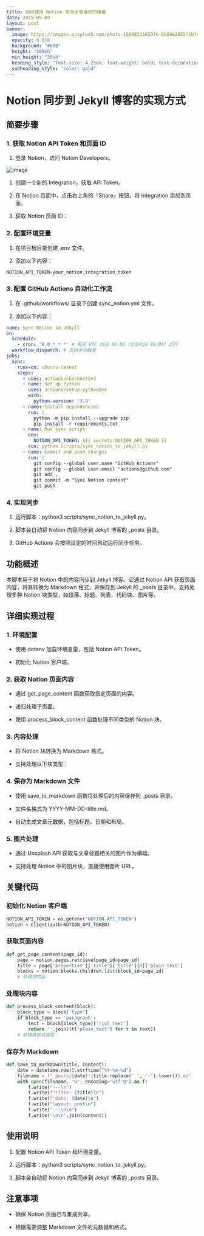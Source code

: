 ```yaml
---
title: 如何使用 Notion 来同步管理你的博客
date: 2025-09-09
layout: post
banner:
  image: https://images.unsplash.com/photo-1589821163976-5b8962955f1b?crop=entropy&cs=tinysrgb&fit=max&fm=jpg&ixid=M3w2OTIwMzJ8MHwxfHJhbmRvbXx8fHx8fHx8fDE3NTc0Mjc1Mjd8&ixlib=rb-4.1.0&q=80&w=1080
  opacity: 0.618
  background: "#000"
  height: "100vh"
  min_height: "38vh"
  heading_style: "font-size: 4.25em; font-weight: bold; text-decoration: underline"
  subheading_style: "color: gold"
---
```


# Notion 同步到 Jekyll 博客的实现方式

## 简要步骤

### 1. 获取 Notion API Token 和页面 ID

1. 登录 Notion，访问 Notion Developers。

![image](https://prod-files-secure.s3.us-west-2.amazonaws.com/a7a0cc5a-89b9-4cda-8686-1fba0ca52f40/d19c1afe-dea5-4312-9333-786b0ba83054/image.png?X-Amz-Algorithm=AWS4-HMAC-SHA256&X-Amz-Content-Sha256=UNSIGNED-PAYLOAD&X-Amz-Credential=ASIAZI2LB466S4W3SFJ3%2F20250909%2Fus-west-2%2Fs3%2Faws4_request&X-Amz-Date=20250909T141845Z&X-Amz-Expires=3600&X-Amz-Security-Token=IQoJb3JpZ2luX2VjEG0aCXVzLXdlc3QtMiJHMEUCIBjJm9KSPzFzIYZd7ruKV%2BNHD%2Fyr%2FUfDgDoUAYVeTZbiAiEAwTb800r0UH%2FT0z%2BSYYaIdQZ%2F1FWUijDvy4H5H9jSL6IqiAQI1v%2F%2F%2F%2F%2F%2F%2F%2F%2F%2FARAAGgw2Mzc0MjMxODM4MDUiDClT2v1HXRY7SuVtZSrcA%2FoMy6YpGpPOR%2BQmk%2FzVG449Lfm051inOcBJe3z4hhp%2FhYDx%2F2IWFYBA8JDpHxMWDBMTtVfnZB2Vz5qLKNeGA3tLWhbfDaw4DOHSkAv74y9Y%2F%2F4abrcgF9XEXQoC7LDO0nxstdhCVAUX0dlMxcwdZONF8AqUVzRRnsn8RjShh5kQ3cJs9ferEUiBCOc0LF9ln22e869Z8VOOpBvt8fpfTeQS%2BUsOE6LlmJWpLAmIRfdHqQ%2BaQ%2B%2F4zybkJPVSEOVehAsEaJU5s3z%2Bvni75C7K2sMj938NoBc2NFcp4MxihTyHuYGR9WAh1frERNagwDEDWaOkjFpW6g%2FYGz%2BlYMJIDzrliaZZzDooBXJSgwNo0yVVotyV1UA5X5I7VkQFs8V8RLBf5Ue68e%2FM6YDkO8rZeWqjPxb2agI%2B3PQZMmXFbAgFgxOW7xBKOjBuhj7z5NGSNcJ%2BP76c0CZVoxEmK%2FR2io2V2ZaOvcGpls%2Fd74jjKXsvO9eAIXw6QNbp8%2F9ZyhvI9%2F9W1IdK7XHdrMBPWPHVqQhyIrmse4LEJcui1zAGAP66ZhCZdaNyFohSX3ISBGSSDiM1ogivmS0eU55lGzIHmkbvBg9lhZW3hkT6r3wZZBCj8OJ88x9LB24RduvdMIrOgMYGOqUBpg7IAF64QKg0EisoIybVWPS3IvDlcbjqE5zrnLxv4qZfy57CZEiRCguSlb65PcGjSYnEwXvqsW0bIMD2aBJjX7JkASQExRt4E26FMV4ayXUqOggbdstB7BCPRy%2BUyKfYHD2L7YtgZwC2o6K3VzzGXdE30RhheidNwbDP796y8VKcnoVsTjoE78l9aBgk9W2sMeLYxBeZmHj7g12YrxxGAXtbtpEl&X-Amz-Signature=6169ac8b47148a891f7140a486914f234409dca952f11c03cfa469251f9778a4&X-Amz-SignedHeaders=host&x-amz-checksum-mode=ENABLED&x-id=GetObject)

1. 创建一个新的 Integration，获取 API Token。

1. 在 Notion 页面中，点击右上角的「Share」按钮，将 Integration 添加到页面。

1. 获取 Notion 页面 ID：


### 2. 配置环境变量

1. 在项目根目录创建 .env 文件。

1. 添加以下内容：

```javascript
NOTION_API_TOKEN=your_notion_integration_token
```

### 3. 配置 GitHub Actions 自动化工作流

1. 在 .github/workflows/ 目录下创建 sync_notion.yml 文件。

1. 添加以下内容：

```yaml
name: Sync Notion to Jekyll
on:
  schedule:
    - cron: '0 0 * * *' # 每天 UTC 时间 00:00（北京时间 08:00）运行
  workflow_dispatch: # 支持手动触发
jobs:
  sync:
    runs-on: ubuntu-latest
    steps:
      - uses: actions/checkout@v3
      - name: Set up Python
        uses: actions/setup-python@v4
        with:
          python-version: '3.9'
      - name: Install dependencies
        run: |
          python -m pip install --upgrade pip
          pip install -r requirements.txt
      - name: Run sync script
        env:
          NOTION_API_TOKEN: ${{ secrets.NOTION_API_TOKEN }}
        run: python scripts/sync_notion_to_jekyll.py
      - name: Commit and push changes
        run: |
          git config --global user.name "GitHub Actions"
          git config --global user.email "actions@github.com"
          git add .
          git commit -m "Sync Notion content"
          git push
```

### 4. 实现同步

1. 运行脚本：python3 scripts/sync_notion_to_jekyll.py。

1. 脚本会自动将 Notion 内容同步到 Jekyll 博客的 _posts 目录。

1. GitHub Actions 会按照设定的时间自动运行同步任务。

## 功能概述

本脚本用于将 Notion 中的内容同步到 Jekyll 博客。它通过 Notion API 获取页面内容，将其转换为 Markdown 格式，并保存到 Jekyll 的 _posts 目录中。支持处理多种 Notion 块类型，如段落、标题、列表、代码块、图片等。

## 详细实现过程

### 1. 环境配置

- 使用 dotenv 加载环境变量，包括 Notion API Token。

- 初始化 Notion 客户端。

### 2. 获取 Notion 页面内容

- 通过 get_page_content 函数获取指定页面的内容。

- 递归处理子页面。

- 使用 process_block_content 函数处理不同类型的 Notion 块。

### 3. 内容处理

- 将 Notion 块转换为 Markdown 格式。

- 支持处理以下块类型：


### 4. 保存为 Markdown 文件

- 使用 save_to_markdown 函数将处理后的内容保存到 _posts 目录。

- 文件名格式为 YYYY-MM-DD-title.md。

- 自动生成文章元数据，包括标题、日期和布局。

### 5. 图片处理

- 通过 Unsplash API 获取与文章标题相关的图片作为横幅。

- 支持处理 Notion 中的图片块，直接使用图片 URL。

## 关键代码

### 初始化 Notion 客户端

```python
NOTION_API_TOKEN = os.getenv("NOTION_API_TOKEN")
notion = Client(auth=NOTION_API_TOKEN)
```

### 获取页面内容

```python
def get_page_content(page_id):
    page = notion.pages.retrieve(page_id=page_id)
    title = page['properties']['title']['title'][0]['plain_text']
    blocks = notion.blocks.children.list(block_id=page_id)
    # 处理块内容
```

### 处理块内容

```python
def process_block_content(block):
    block_type = block['type']
    if block_type == 'paragraph':
        text = block[block_type]['rich_text']
        return ''.join([t['plain_text'] for t in text])
    # 处理其他块类型
```

### 保存为 Markdown

```python
def save_to_markdown(title, content):
    date = datetime.now().strftime("%Y-%m-%d")
    filename = f"_posts/{date}-{title.replace(' ', '-').lower()}.md"
    with open(filename, "w", encoding="utf-8") as f:
        f.write("---\n")
        f.write(f"title: {title}\n")
        f.write(f"date: {date}\n")
        f.write("layout: post\n")
        f.write("---\n\n")
        f.write("\n\n".join(content))
```

## 使用说明

1. 配置 Notion API Token 和环境变量。

1. 运行脚本：python3 scripts/sync_notion_to_jekyll.py。

1. 脚本会自动将 Notion 内容同步到 Jekyll 博客的 _posts 目录。

## 注意事项

- 确保 Notion 页面已与集成共享。

- 根据需要调整 Markdown 文件的元数据和格式。